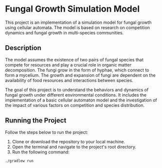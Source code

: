 # Fungal Growth Simulation Model

This project is an implementation of a simulation model for fungal growth using cellular automata. The model is based on research on competition dynamics and fungal growth in multi-species communities.

## Description

The model assumes the existence of two pairs of fungal species that compete for resources and play a crucial role in organic matter decomposition. The fungi grow in the form of hyphae, which connect to form a mycelium. The growth and expansion of fungi are dependent on the availability of food resources and interactions between species.

The goal of this project is to understand the behaviors and dynamics of fungal growth under different environmental conditions. It includes the implementation of a basic cellular automaton model and the investigation of the impact of various factors on competition and species distribution.

## Running the Project

Follow the steps below to run the project:

1. Clone or download the repository to your local machine.
2. Open the terminal and navigate to the project's root directory.
3. Run the following command:

```bash
./gradlew run
